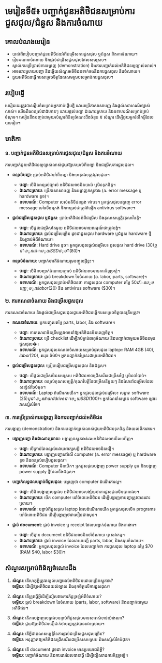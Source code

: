 # មេរៀនទី៥៖ បញ្ជាក់ជូនអតិថិជនសម្រាប់ការជួសជុល/ជំនួស និងការចំណាយ

## គោលបំណងមេរៀន
- យល់ពីរបៀបបញ្ជាក់ជូនអតិថិជនអំពីជម្រើសការជួសជុល ឬជំនួស និងការចំណាយ។
- រៀនគណនាចំណាយ និងផ្តល់ជម្រើសជួសជុលដែលសមស្រប។
- ស្គាល់ការប្រើប្រាស់ការបង្ហាញ (demonstration) និងការបញ្ជាក់ដល់អតិថិជនឲ្យច្បាស់លាស់។
- អាចដោះស្រាយបញ្ហា និងឆ្លើយសំណួរអតិថិជនទាក់ទងនឹងការជួសជុល និងចំណាយ។
- ជួយអតិថិជនធ្វើការសម្រេចចិត្តដែលសមស្របសម្រាប់ការជួសជុល។

## របៀបធ្វើ
មេរៀននេះត្រូវបានរៀបចំសម្រាប់អ្នកចាប់ផ្តើមថ្មី ដោយប្រើភាសាសាមញ្ញ និងផ្តល់ឧទាហរណ៍ច្បាស់លាស់។ យើងនឹងពន្យល់ជាជំហានៗ ដោយផ្តល់បញ្ហា ដំណោះស្រាយ និងឧទាហរណ៍សម្រាប់គ្រប់ចំណុច។ មេរៀននឹងបញ្ចប់ជាមួយសំណួរពិនិត្យចំណេះដឹងចំនួន ៥ សំណួរ ដើម្បីជួយអ្នករំលឹកអ្វីដែលបានរៀន។

## មាតិកា

### ១. បញ្ជាក់ជូនអតិថិជនសម្រាប់ការជួសជុល/ជំនួស និងការចំណាយ
ការបញ្ជាក់ជូនអតិថិជនឲ្យច្បាស់លាស់ជួយឱ្យគេយល់ពីបញ្ហា និងជម្រើសការជួសជុល។  

- **ពន្យល់បញ្ហា**: ប្រាប់អតិថិជនអំពីបញ្ហា និងហេតុផលត្រូវជួសជុល។  
  - **បញ្ហា**: បើមិនពន្យល់ច្បាស់ អតិថិជនអាចមិនយល់ ឬមិនទុកចិត្ត។  
  - **ដំណោះស្រាយ**: ប្រើភាសាសាមញ្ញ និងបង្ហាញភស្តុតាង (ឧ. error message ឬ hardware ខូច)។  
  - **ឧទាហរណ៍**: Computer របស់អតិថិជនឆ្លង virus។ អ្នកជួសជុលបង្ហាញ error message នៅលើអេក្រង់ និងពន្យល់ថាត្រូវដំឡើង antivirus software។  

- **ផ្តល់ជម្រើសជួសជុល ឬជំនួស**: ប្រាប់អតិថិជនអំពីជម្រើស និងគុណសម្បត្តិ/គុណវិបត្តិ។  
  - **បញ្ហា**: បើផ្តល់ជម្រើសតែមួយ អតិថិជនអាចមានអារម្មណ៍ថាត្រូវបង្ខំ។  
  - **ដំណោះស្រាយ**: ផ្តល់ជម្រើសច្រើន ដូចជាជួសជុល hardware ឬជំនួស hardware ថ្មី និងប្រាប់អំពីចំណាយ។  
  - **ឧទាហរណ៍**: Hard drive ខូច។ អ្នកជួសជុលផ្តល់ជម្រើស៖ ជួសជុល hard drive ($30) ឬជំនួសជាមួយ SSD ថ្មី ($80)។  

- **ពន្យល់ចំណាយ**: បញ្ជាក់ថាតើចំណាយរួមបញ្ចូលអ្វីខ្លះ។  
  - **បញ្ហា**: បើមិនបញ្ជាក់ចំណាយច្បាស់ អតិថិជនអាចមានការភ័ន្តច្រឡំ។  
  - **ដំណោះស្រាយ**: ផ្តល់ breakdown នៃចំណាយ (ឧ. labor, parts, software)។  
  - **ឧទាហរណ៍**: អ្នកជួសជុលប្រាប់អតិថិជនថា ការជួសជុល computer តម្លៃ $50 ដែលរួមបញ្ចូល labor ($20) និង antivirus software ($30)។  

### ២. ការគណនាចំណាយ និងជម្រើសជួសជុល
ការគណនាចំណាយ និងផ្តល់ជម្រើសជួសជុលជួយអតិថិជនធ្វើការសម្រេចចិត្តបានត្រឹមត្រូវ។  

- **គណនាចំណាយ**: បូកបញ្ចូលតម្លៃ parts, labor, និង software។  
  - **បញ្ហា**: ការគណនាមិនត្រឹមត្រូវអាចនាំឱ្យអតិថិជនមិនពេញចិត្ត។  
  - **ដំណោះស្រាយ**: ប្រើ checklist ដើម្បីរាប់គ្រប់ធាតុចំណាយ និងបញ្ជាក់ជាមួយអតិថិជនមុនជួសជុល�।  
  - **ឧទាហរណ៍**: អ្នកជួសជុលគណនាចំណាយសម្រាប់ជួសជុល laptop៖ RAM 4GB ($40), labor ($20), សរុប $60។ អ្នកបញ្ជាក់តម្លៃនេះជាមួយអតិថិជន។  

- **ផ្តល់ជម្រើសជួសជុល**: ប្រៀបធៀបជម្រើសជួសជុល និងជំនួស។  
  - **បញ្ហា**: បើផ្តល់ជម្រើសមិនសមស្រប អតិថិជនអាចជ្រើសរើសជម្រើសថ្លៃ ឬមិនចាំបាច់។  
  - **ដំណោះស្រាយ**: ពន្យល់គុណសម្បត្តិ/គុណវិបត្តិនៃជម្រើសនីមួយៗ និងណែនាំជម្រើសដែលសន្សំសំចៃបំផុត។  
  - **ឧទាហរណ៍**: Laptop ដំណើរការយឺត។ អ្នកជួសជុលផ្តល់ជម្រើស៖ សម្អាត software ($25) ឬជំនួស hard drive ជាមួយ SSD ($100)។ អ្នកណែនាំសម្អាត software ព្រោះវាសន្សំសំចៃ។  

### ៣. ការប្រើប្រាស់ការបង្ហាញ និងការបញ្ជាក់ដល់អតិថិជន
ការបង្ហាញ (demonstration) និងការបញ្ជាក់ច្បាស់លាស់ជួយអតិថិជនទុកចិត្ត និងយល់ពីការងារ។  

- **បង្ហាញបញ្ហា និងដំណោះស្រាយ**: បង្ហាញភស្តុតាងដែលអតិថិជនអាចមើលឃើញ។  
  - **បញ្ហា**: បើគ្រាន់តែពន្យល់ដោយពាក្យសម្តី អតិថិជនអាចមិនជឿ។  
  - **ដំណោះស្រាយ**: បង្ហាញបញ្ហានៅលើ computer (ឧ. error message) ឬ hardware ខូច និងពន្យល់របៀបជួសជុល។  
  - **ឧទាហរណ៍**: Computer មិនបើក។ អ្នកជួសជុលបង្ហាញ power supply ខូច និងបង្ហាញ power supply ថ្មីដែលនឹងជំនួស។  

- **បញ្ជាក់លទ្ធផលបន្ទាប់ពីជួសជុល**: បង្ហាញថា computer ដំណើរការល្អ។  
  - **បញ្ហា**: បើមិនបង្ហាញលទ្ធផល អតិថិជនអាចសង្ស័យថាការជួសជុលមិនបានផល។  
  - **ដំណោះស្រាយ**: បើក computer នៅចំពោះអតិថិជន ដើម្បីបង្ហាញថាបញ្ហាត្រូវបានដោះស្រាយ។  
  - **ឧទាហរណ៍**: បន្ទាប់ពីជួសជុល laptop ដែលដំណើរការយឺត អ្នកជួសជុលបើក programs នៅចំពោះអតិថិជន ដើម្បីបង្ហាញថាវាលឿនជាងមុន។  

- **ផ្តល់ document**: ផ្តល់ invoice ឬ receipt ដែលបញ្ជាក់ចំណាយ និងការងារ។  
  - **បញ្ហា**: បើគ្មាន document អតិថិជនអាចមិនចាំចំណាយ ឬសេវាកម្ម។  
  - **ដំណោះស្រាយ**: ផ្តល់ invoice ដែលរាយបញ្ជី parts, labor, និងសរុបចំណាយ។  
  - **ឧទាហរណ៍**: អ្នកជួសជុលផ្តល់ invoice ដែលបញ្ជាក់ថា ការជួសជុល laptop តម្លៃ $70 (RAM $40, labor $30)។  

## សំណួរសម្រាប់ពិនិត្យចំណេះដឹង
1. **សំណួរ**: តើហេតុអ្វីត្រូវពន្យល់បញ្ហាដល់អតិថិជនដោយប្រើភស្តុតាង?  
   **ចម្លើយ**: ដើម្បីឱ្យអតិថិជនយល់ច្បាស់ និងទុកចិត្តលើការជួសជុល។  

2. **សំណួរ**: តើត្រូវធ្វើអ្វីដើម្បីជៀសវាងការភ័ន្តច្រឡំអំពីចំណាយ?  
   **ចម្លើយ**: ផ្តល់ breakdown នៃចំណាយ (parts, labor, software) និងបញ្ជាក់ជាមួយអតិថិជន។  

3. **សំណួរ**: តើការបង្ហាញលទ្ធផលបន្ទាប់ពីជួសជុលមានសារៈសំខាន់យ៉ាងណា?  
   **ចម្លើយ**: ជួយឱ្យអតិថិជនជឿជាក់ថាបញ្ហាត្រូវបានដោះស្រាយ។  

4. **សំណួរ**: តើអ្វីជាគុណសម្បត្តិនៃការផ្តល់ជម្រើសជួសជុលច្រើន?  
   **ចម្លើយ**: អនុញ្ញាតឱ្យអតិថិជនជ្រើសរើសជម្រើសសមស្រប និងសន្សំសំចៃបំផុត។  

5. **សំណួរ**: តើ document ដូចជា invoice មានប្រយោជន៍អ្វី?  
   **ចម្លើយ**: បញ្ជាក់ចំណាយ និងការងារដែលបានធ្វើ ដើម្បីជៀសវាងការភ័ន្តច្រឡំ។
